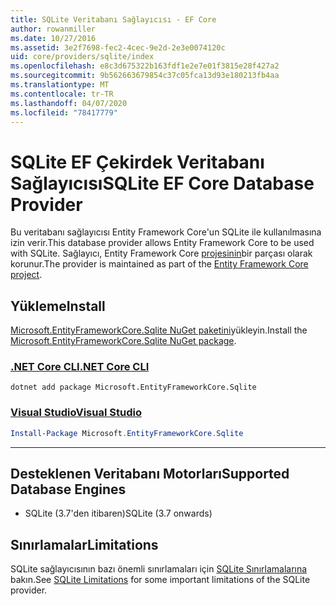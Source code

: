 ```yaml
---
title: SQLite Veritabanı Sağlayıcısı - EF Core
author: rowanmiller
ms.date: 10/27/2016
ms.assetid: 3e2f7698-fec2-4cec-9e2d-2e3e0074120c
uid: core/providers/sqlite/index
ms.openlocfilehash: e8c3d675322b163fdf1e2e7e01f3815e28f427a2
ms.sourcegitcommit: 9b562663679854c37c05fca13d93e180213fb4aa
ms.translationtype: MT
ms.contentlocale: tr-TR
ms.lasthandoff: 04/07/2020
ms.locfileid: "78417779"
---
```

# <a name="sqlite-ef-core-database-provider"></a><span data-ttu-id="0ae4d-102">SQLite EF Çekirdek Veritabanı Sağlayıcısı</span><span class="sxs-lookup"><span data-stu-id="0ae4d-102">SQLite EF Core Database Provider</span></span>

<span data-ttu-id="0ae4d-103">Bu veritabanı sağlayıcısı Entity Framework Core'un SQLite ile kullanılmasına izin verir.</span><span class="sxs-lookup"><span data-stu-id="0ae4d-103">This database provider allows Entity Framework Core to be used with SQLite.</span></span> <span data-ttu-id="0ae4d-104">Sağlayıcı, Entity Framework Core [projesinin](https://github.com/aspnet/EntityFrameworkCore)bir parçası olarak korunur.</span><span class="sxs-lookup"><span data-stu-id="0ae4d-104">The provider is maintained as part of the [Entity Framework Core project](https://github.com/aspnet/EntityFrameworkCore).</span></span>

## <a name="install"></a><span data-ttu-id="0ae4d-105">Yükleme</span><span class="sxs-lookup"><span data-stu-id="0ae4d-105">Install</span></span>

<span data-ttu-id="0ae4d-106">[Microsoft.EntityFrameworkCore.Sqlite NuGet paketini](https://www.nuget.org/packages/Microsoft.EntityFrameworkCore.Sqlite/)yükleyin.</span><span class="sxs-lookup"><span data-stu-id="0ae4d-106">Install the [Microsoft.EntityFrameworkCore.Sqlite NuGet package](https://www.nuget.org/packages/Microsoft.EntityFrameworkCore.Sqlite/).</span></span>

### <a name="net-core-cli"></a>[<span data-ttu-id="0ae4d-107">.NET Core CLI</span><span class="sxs-lookup"><span data-stu-id="0ae4d-107">.NET Core CLI</span></span>](#tab/dotnet-core-cli)

```dotnetcli
dotnet add package Microsoft.EntityFrameworkCore.Sqlite
```

### <a name="visual-studio"></a>[<span data-ttu-id="0ae4d-108">Visual Studio</span><span class="sxs-lookup"><span data-stu-id="0ae4d-108">Visual Studio</span></span>](#tab/vs)

``` powershell
Install-Package Microsoft.EntityFrameworkCore.Sqlite
```

***

## <a name="supported-database-engines"></a><span data-ttu-id="0ae4d-109">Desteklenen Veritabanı Motorları</span><span class="sxs-lookup"><span data-stu-id="0ae4d-109">Supported Database Engines</span></span>

* <span data-ttu-id="0ae4d-110">SQLite (3.7'den itibaren)</span><span class="sxs-lookup"><span data-stu-id="0ae4d-110">SQLite (3.7 onwards)</span></span>

## <a name="limitations"></a><span data-ttu-id="0ae4d-111">Sınırlamalar</span><span class="sxs-lookup"><span data-stu-id="0ae4d-111">Limitations</span></span>

<span data-ttu-id="0ae4d-112">SQLite sağlayıcısının bazı önemli sınırlamaları için [SQLite Sınırlamalarına](limitations.md) bakın.</span><span class="sxs-lookup"><span data-stu-id="0ae4d-112">See [SQLite Limitations](limitations.md) for some important limitations of the SQLite provider.</span></span>
